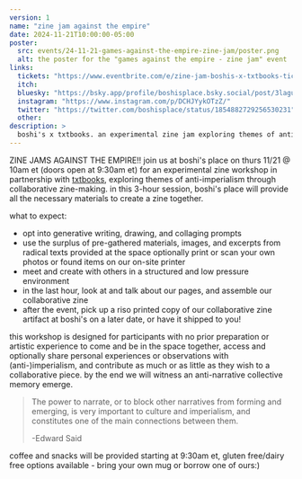 ```yaml
---
version: 1
name: "zine jam against the empire"
date: 2024-11-21T10:00:00-05:00
poster:
  src: events/24-11-21-games-against-the-empire-zine-jam/poster.png
  alt: the poster for the "games against the empire - zine jam" event
links:
  tickets: "https://www.eventbrite.com/e/zine-jam-boshis-x-txtbooks-tickets-1057734184419"
  itch:
  bluesky: "https://bsky.app/profile/boshisplace.bsky.social/post/3laguzhaic32g"
  instagram: "https://www.instagram.com/p/DCHJYykOTzZ/"
  twitter: "https://twitter.com/boshisplace/status/1854882729256530231"
  other:
description: >
  boshi's x txtbooks. an experimental zine jam exploring themes of anti-imperialism through collaborative zine-making
---
```

ZINE JAMS AGAINST THE EMPIRE!! join us at boshi's place on thurs 11/21 @ 10am et (doors open at 9:30am et) for an experimental zine workshop in partnership with [txtbooks](https://www.txtbooks.us/), exploring themes of anti-imperialism through collaborative zine-making. in this 3-hour session, boshi's place will provide all the necessary materials to create a zine together.

what to expect:
- opt into generative writing, drawing, and collaging prompts
- use the surplus of pre-gathered materials, images, and excerpts from radical texts provided at the space
optionally print or scan your own photos or found items on our on-site printer
- meet and create with others in a structured and low pressure environment
- in the last hour, look at and talk about our pages, and assemble our collaborative zine
- after the event, pick up a riso printed copy of our collaborative zine artifact at boshi's on a later date, or have it shipped to you!

this workshop is designed for participants with no prior preparation or artistic experience to come and be in the space together, access and optionally share personal experiences or observations with (anti-)imperialism, and contribute as much or as little as they wish to a collaborative piece. by the end we will witness an anti-narrative collective memory emerge.

> The power to narrate, or to block other narratives from forming and emerging, is very important to culture and imperialism, and constitutes one of the main connections between them.
>
> -Edward Said

coffee and snacks will be provided starting at 9:30am et, gluten free/dairy free options available - bring your own mug or borrow one of ours:)